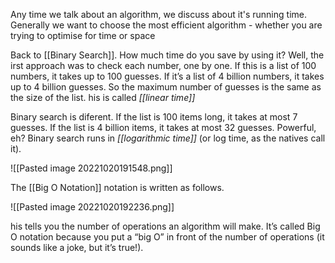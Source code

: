 Any time we talk about an algorithm, we discuss about it's running time. Generally we want to choose the most efficient algorithm - whether you are trying to optimise for time or space

Back to [[Binary Search]]. How much time do you save by using it? Well, the irst approach was to check each number, one by one. If this is a list of 100 numbers, it takes up to 100 guesses. If it’s a list of 4 billion numbers, it takes up to 4 billion guesses. So the maximum number of guesses is the same as the size of the list. his is called *[[linear time]]*

Binary search is diferent. If the list is 100 items long, it takes at most 7 guesses. If the list is 4 billion items, it takes at most 32 guesses. Powerful, eh? Binary search runs in *[[logarithmic time]]* (or log time, as the natives call it).

![[Pasted image 20221020191548.png]]

The [[Big O Notation]] notation is written as follows.

![[Pasted image 20221020192236.png]]

his tells you the number of operations an algorithm will make. It’s called Big O notation because you put a “big O” in front of the number of operations (it sounds like a joke, but it’s true!).